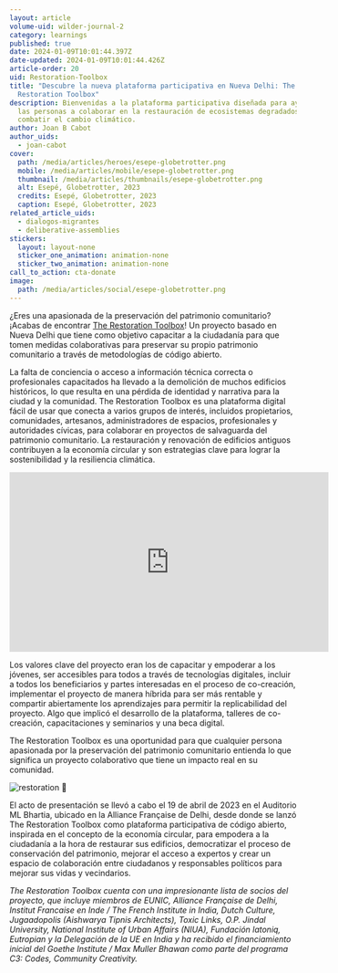 ```yaml
---
layout: article
volume-uid: wilder-journal-2
category: learnings
published: true
date: 2024-01-09T10:01:44.397Z
date-updated: 2024-01-09T10:01:44.426Z
article-order: 20
uid: Restoration-Toolbox
title: "Descubre la nueva plataforma participativa en Nueva Delhi: The
  Restoration Toolbox"
description: Bienvenidas a la plataforma participativa diseñada para ayudar a
  las personas a colaborar en la restauración de ecosistemas degradados y a
  combatir el cambio climático.
author: Joan B Cabot
author_uids:
  - joan-cabot
cover:
  path: /media/articles/heroes/esepe-globetrotter.png
  mobile: /media/articles/mobile/esepe-globetrotter.png
  thumbnail: /media/articles/thumbnails/esepe-globetrotter.png
  alt: Esepé, Globetrotter, 2023
  credits: Esepé, Globetrotter, 2023
  caption: Esepé, Globetrotter, 2023
related_article_uids:
  - dialogos-migrantes
  - deliberative-assemblies
stickers:
  layout: layout-none
  sticker_one_animation: animation-none
  sticker_two_animation: animation-none
call_to_action: cta-donate
image:
  path: /media/articles/social/esepe-globetrotter.png
---
```

¿Eres una apasionada de la preservación del patrimonio comunitario? ¡Acabas de encontrar [The Restoration Toolbox](https://therestorationtoolbox.com/)! Un proyecto basado en Nueva Delhi que tiene como objetivo capacitar a la ciudadanía para que tomen medidas colaborativas para preservar su propio patrimonio comunitario a través de metodologías de código abierto.

La falta de conciencia o acceso a información técnica correcta o profesionales capacitados ha llevado a la demolición de muchos edificios históricos, lo que resulta en una pérdida de identidad y narrativa para la ciudad y la comunidad. The Restoration Toolbox es una plataforma digital fácil de usar que conecta a varios grupos de interés, incluidos propietarios, comunidades, artesanos, administradores de espacios, profesionales y autoridades cívicas, para colaborar en proyectos de salvaguarda del patrimonio comunitario. La restauración y renovación de edificios antiguos contribuyen a la economía circular y son estrategias clave para lograr la sostenibilidad y la resiliencia climática.

<iframe width="560" height="315" src="https://www.youtube.com/embed/N8P9NSsrGiM?si=jFOJIzOSQdUB4MHT" title="YouTube video player" frameborder="0" allow="accelerometer; autoplay; clipboard-write; encrypted-media; gyroscope; picture-in-picture; web-share" allowfullscreen></iframe>

Los valores clave del proyecto eran los de capacitar y empoderar a los jóvenes, ser accesibles para todos a través de tecnologías digitales, incluir a todos los beneficiarios y partes interesadas en el proceso de co-creación, implementar el proyecto de manera híbrida para ser más rentable y compartir abiertamente los aprendizajes para permitir la replicabilidad del proyecto. Algo que implicó el desarrollo de la plataforma, talleres de co-creación, capacitaciones y seminarios y una beca digital.

The Restoration Toolbox es una oportunidad para que cualquier persona apasionada por la preservación del patrimonio comunitario entienda lo que significa un proyecto colaborativo que tiene un impacto real en su comunidad. 

<img style="margin: 0 auto" src="https://www.goteo.org/img/700x0/restoration.png" alt="restoration 🫧">

El acto de presentación se llevó a cabo el 19 de abril de 2023 en el Auditorio ML Bhartia, ubicado en la Alliance Française de Delhi, desde donde se lanzó The Restoration Toolbox como plataforma participativa de código abierto, inspirada en el concepto de la economía circular, para empodera a la ciudadanía a la hora de restaurar sus edificios, democratizar el proceso de conservación del patrimonio, mejorar el acceso a expertos y crear un espacio de colaboración entre ciudadanos y responsables políticos para mejorar sus vidas y vecindarios.

*The Restoration Toolbox cuenta con una impresionante lista de socios del proyecto, que incluye miembros de EUNIC, Alliance Française de Delhi, Institut Francaise en Inde / The French Institute in India, Dutch Culture, Jugaadopolis (Aishwarya Tipnis Architects), Toxic Links, O.P. Jindal University, National Institute of Urban Affairs (NIUA), Fundación latoniq, Eutropian y la Delegación de la UE en India y ha recibido el financiamiento inicial del Goethe Institute / Max Muller Bhawan como parte del programa C3: Codes, Community Creativity.*
